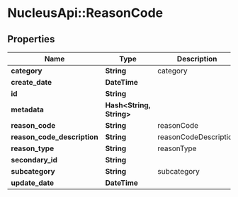 # NucleusApi::ReasonCode

## Properties
Name | Type | Description | Notes
------------ | ------------- | ------------- | -------------
**category** | **String** | category | [optional] 
**create_date** | **DateTime** |  | [optional] 
**id** | **String** |  | [optional] 
**metadata** | **Hash&lt;String, String&gt;** |  | [optional] 
**reason_code** | **String** | reasonCode | 
**reason_code_description** | **String** | reasonCodeDescription | [optional] 
**reason_type** | **String** | reasonType | [optional] 
**secondary_id** | **String** |  | [optional] 
**subcategory** | **String** | subcategory | [optional] 
**update_date** | **DateTime** |  | [optional] 


